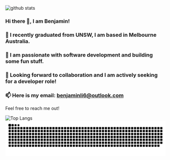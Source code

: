 <picture decoding="async" loading="lazy">
  <source media="(prefers-color-scheme: light)" srcset="https://pixel-profile.vercel.app/api/github-stats?username=benjamin-jun-li&theme=serene&pixelate_avatar=false&screen_effect=true">
  <source media="(prefers-color-scheme: dark)" srcset="https://pixel-profile.vercel.app/api/github-stats?username=benjamin-jun-li&theme=serene&pixelate_avatar=false&screen_effect=true">
  <img alt="github stats" src="https://pixel-profile.vercel.app/api/github-stats?username=benjamin-jun-li&theme=serene&pixelate_avatar=false&screen_effect=true">
</picture>

### Hi there 👋, I am Benjamin!
### 🌱 I recently graduated from UNSW, I am based in Melbourne Australia.
### 🔭 I am passionate with software development and building some fun stuff.
### 👯 Looking forward to collaboration and I am actively seeking for a developer role!
### 📫 Here is my email: [benjaminli6@outlook.com](mailto:benjaminli6@outlook.com)

Feel free to reach me out!

![Top Langs](https://github-readme-stats-green-two-32.vercel.app/api/top-langs/?username=benjamin-jun-li&layout=compact)
![benjamin's github activity graph](https://raw.githubusercontent.com/benjamin-jun-li/benjamin-jun-li/output/github-contribution-grid-snake-dark.svg)
